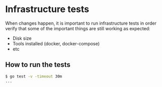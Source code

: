 # Infrastructure tests

When changes happen, it is important to run infrastructure tests in order verify that some of the important things are still working as expected:

- Disk size 
- Tools installed (docker, docker-compose)
- etc

## How to run the tests

```sh
$ go test -v -timeout 30m
...
```
